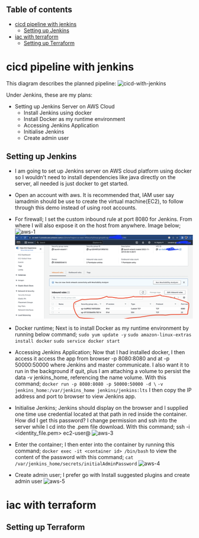 

## Table of contents

<!-- TOC -->
* [cicd pipeline with jenkins](#cicd-pipeline-with-jenkins)
  * [Setting up Jenkins](#setting-up-jenkins)
* [iac with terraform](#terraform)
  * [Setting up Terraform](#setting-up-terraform)
<!-- TOC -->

# cicd pipeline with jenkins

This diagram describes the planned pipeline:
![cicd-with-jenkins](docs/cicd-with-jenkins.svg)

Under Jenkins, these are my plans: 
- Setting up Jenkins Server on AWS Cloud
  - Install Jenkins using docker
  - Install Docker as my runtime environment
  - Accessing Jenkins Application
  - Initialise Jenkins
  - Create admin user
## Setting up Jenkins
- I am going to set up Jenkins server on AWS cloud platform using docker so I wouldn't need to install dependencies like java directly on the server, all needed is just docker to get started.

- Open an account with aws. It is recommended that, IAM user say iamadmin should be use to create the virtual machine(EC2), to follow through this demo instead of using root accounts.

- For firewall; I set the custom inbound rule at port 8080 for Jenkins. From where I will also expose it on the host from anywhere. Image below;
![aws-1](docs/assets/aws-1-png)
![aws-2](docs/assets/aws-2.png)

- Docker runtime; Next is to install Docker as my runtime environment by running below command;
    `sudo yum update -y`
    `sudo amazon-linux-extras install docker`
    `sudo service docker start`

- Accessing Jenkins Application; Now that I had installed docker, I then access it access the app from browser -p 8080:8080 and at -p 50000:50000 where Jenkins and master communicate. I also want it to run in the background if quit, plus I am attaching a volume to persist the data -v jenkins_home, referencing the name volume. With this command; 
    `docker run -p 8080:8080 -p 50000:50000 -d \`
    `-v jenkins_home:/var/jenkins_home jenkins/jenkins:lts`
I then copy the IP address and port to browser to view Jenkins app.

- Initialise Jenkins; Jenkins should display on the browser and I supplied one time use credential located at that path in red inside the container. How did I get this password? I change permission and ssh into the server while I cd into the .pem file download. With this command; ssh -i <identity_file.pem> ec2-user@<hostname>
![aws-3](docs/assets/aws-3-png)

- Enter the container; I then enter into the container by running this command;
    `docker exec -it <container id> /bin/bash`
to view the content of the password with this command;
    `cat /var/jenkins_home/secrets/initialAdminPassword`
![aws-4](docs/assets/aws-4-png)
- Create admin user; I prefer go with Install suggested plugins and create admin user
![aws-5](docs/assets/aws-5-png)

# iac with terraform

## Setting up Terraform